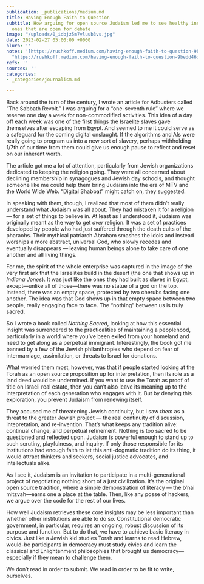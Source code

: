 ```yaml
---
publication: _publications/medium.md
title: Having Enough Faith to Question
subtitle: How arguing for open source Judaism led me to see healthy institutions as
  ones that are open for debate
image: "/uploads/0_idbjz5m7vluub3vs.jpg"
date: 2023-02-27 05:00:00 +0000
blurb: ''
notes: '[https://rushkoff.medium.com/having-enough-faith-to-question-9bedd46d8f04](https://rushkoff.medium.com/having-enough-faith-to-question-9bedd46d8f04
  "https://rushkoff.medium.com/having-enough-faith-to-question-9bedd46d8f04")'
refs: ''
sources: ''
categories:
- _categories/journalism.md

---
```

Back around the turn of the century, I wrote an article for Adbusters called “The Sabbath Revolt.” I was arguing for a “one-seventh rule” where we reserve one day a week for non-commodified activities. This idea of a day off each week was one of the first things the Israelite slaves gave themselves after escaping from Egypt. And seemed to me it could serve as a safeguard for the coming digital onslaught. If the algorithms and AIs were really going to program us into a new sort of slavery, perhaps withholding 1/7th of our time from them could give us enough pause to reflect and reset on our inherent worth.

The article got me a lot of attention, particularly from Jewish organizations dedicated to keeping the religion going. They were all concerned about declining membership in synagogues and Jewish day schools, and thought someone like me could help them bring Judaism into the era of MTV and the World Wide Web. “Digital Shabbat” might catch on, they suggested.

In speaking with them, though, I realized that most of them didn’t really understand what Judaism was all about. They had mistaken it for a religion — for a set of things to believe in. At least as I understood it, Judaism was originally meant as the way to get _over_ religion. It was a set of practices developed by people who had just suffered through the death cults of the pharaohs. Their mythical patriarch Abraham smashes the idols and instead worships a more abstract, universal God, who slowly recedes and eventually disappears — leaving human beings alone to take care of one another and all living things.

For me, the spirit of the whole enterprise was captured in the image of the very first ark that the Israelites build in the desert (the one that shows up in _Indiana Jones_). It was just like the ones they had built as slaves in Egypt, except—unlike all of those—there was no statue of a god on the top. Instead, there was an empty space, protected by two cherubs facing one another. The idea was that God shows up in that empty space between two people, really engaging face to face. The “nothing” between us is truly sacred.

So I wrote a book called _Nothing Sacred_, looking at how this essential insight was surrendered to the practicalities of maintaining a peoplehood, particularly in a world where you’ve been exiled from your homeland and need to get along as a perpetual immigrant. Interestingly, the book got me banned by a few of the Jewish philanthropies who depend on fear of intermarriage, assimilation, or threats to Israel for donations.

What worried them most, however, was that if people started looking at the Torah as an open source proposition up for interpretation, then its role as a land deed would be undermined. If you want to use the Torah as proof of title on Israeli real estate, then you can’t also leave its meaning up to the interpretation of each generation who engages with it. But by denying this exploration, you prevent Judaism from renewing itself.

They accused me of threatening Jewish continuity, but I saw _them_ as a threat to the greater Jewish project — the real continuity of discussion, intepretation, and re-invention. That’s what keeps any tradition alive: continual change, and perpetual refinement. Nothing is too sacred to be questioned and reflected upon. Judaism is powerful enough to stand up to such scrutiny, playfulness, and inquiry. If only those responsible for its institutions had enough faith to let this anti-dogmatic tradition do its thing, it would attract thinkers and seekers, social justice advocates, and intellectuals alike.

As I see it, Judaism is an invitation to participate in a multi-generational project of negotiating nothing short of a just civilization. It’s the original open source tradition, where a simple demonstration of literacy — the b’nai mitzvah—earns one a place at the table. Then, like any posse of hackers, we argue over the code for the rest of our lives.

How well Judaism retrieves these core insights may be less important than whether other institutions are able to do so. Constitutional democratic government, in particular, requires an ongoing, robust discussion of its purpose and function. But to do that, we have to achieve basic literacy in civics. Just like a Jewish kid studies Torah and learns to read Hebrew, would-be participants in democracy must study civics and learn the classical and Enlightenment philosophies that brought us democracy—especially if they mean to challenge them.

We don’t read in order to submit. We read in order to be fit to write, ourselves.
